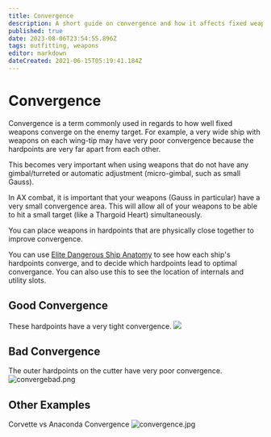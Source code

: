 ```yaml
---
title: Convergence
description: A short guide on convergence and how it affects fixed weapons
published: true
date: 2023-08-06T23:54:55.896Z
tags: outfitting, weapons
editor: markdown
dateCreated: 2021-06-15T05:19:41.184Z
---
```


# Convergence

Convergence is a term commonly used in regards to how well fixed weapons converge on the enemy target. For example, a very wide ship with weapons on each wing-tip may have very poor convergence because the hardpoints are very far apart from each other.

This becomes very important when using weapons that do not have any gimbal/turreted or automatic adjustment (micro-gimbal, such as small Gauss).

In AX combat, it is important that your weapons (Gauss in particular) have a very small convergence area. This will allow all of your weapons to be able to hit a small target (like a Thargoid Heart) simultaneously.

You can place weapons in hardpoints that are physically close together to improve convergence.

You can use [Elite Dangerous Ship Anatomy](https://siriuscorp.cc/edsa/) to see how each ship's hardpoints converge, and to decide which hardpoints lead to optimal convergance. You can also use this to see the location of internals and utility slots.


## Good Convergence

These hardpoints have a very tight convergence.
![](/img/convergegood.png)

## Bad Convergence

The outer hardpoints on the cutter have very poor convergence.
![convergebad.png](/img/convergebad.png)

## Other Examples

Corvette vs Anaconda Convergence
![convergence.jpg](/img/convergence.jpg)

